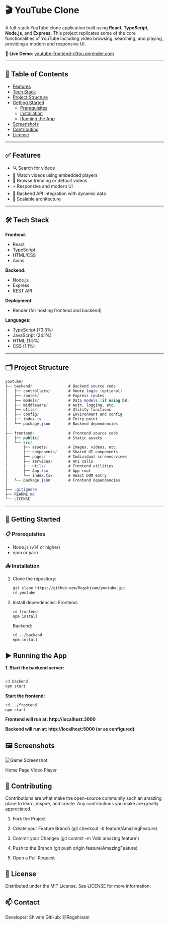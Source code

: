# 🎬 YouTube Clone

A full-stack YouTube clone application built using **React**, **TypeScript**, **Node.js**, and **Express**. This project replicates some of the core functionalities of YouTube including video browsing, searching, and playing, providing a modern and responsive UI.

🚀 **Live Demo**: [youtube-frontend-d3ou.onrender.com](https://youtube-frontend-d3ou.onrender.com)

---

## 📌 Table of Contents

- [Features](#features)
- [Tech Stack](#tech-stack)
- [Project Structure](#project-structure)
- [Getting Started](#getting-started)
  - [Prerequisites](#prerequisites)
  - [Installation](#installation)
  - [Running the App](#running-the-app)
- [Screenshots](#screenshots)
- [Contributing](#contributing)
- [License](#license)

---

## ✅ Features

- 🔍 Search for videos
- 🎥 Watch videos using embedded players
- 🧭 Browse trending or default videos
- ⚡ Responsive and modern UI
- 🔁 Backend API integration with dynamic data
- 🧱 Scalable architecture

---

## 🛠 Tech Stack

**Frontend**:
- React
- TypeScript
- HTML/CSS
- Axios

**Backend**:
- Node.js
- Express
- REST API

**Deployment**:
- Render (for hosting frontend and backend)

**Languages**:
- TypeScript (73.3%)
- JavaScript (24.1%)
- HTML (1.5%)
- CSS (1.1%)

---

## 🗂 Project Structure
```C#
youtube/
├── backend/                # Backend source code
│   ├── controllers/        # Route logic (optional)
│   ├── routes/             # Express routes
│   ├── models/             # Data models (if using DB)
│   ├── middleware/         # Auth, logging, etc.
│   ├── utils/              # Utility functions
│   ├── config/             # Environment and config
│   ├── index.js            # Entry point
│   └── package.json        # Backend dependencies
│
├── frontend/               # Frontend source code
│   ├── public/             # Static assets
│   └── src/
│       ├── assets/         # Images, videos, etc.
│       ├── components/     # Shared UI components
│       ├── pages/          # Individual screens/views
│       ├── services/       # API calls
│       ├── utils/          # Frontend utilities
│       ├── App.tsx         # App root
│       └── index.tsx       # React DOM entry
│   └── package.json        # Frontend dependencies
│
├── .gitignore
├── README.md
└── LICENSE
```

---

## 🚀 Getting Started

### 📋 Prerequisites

- Node.js (v14 or higher)
- npm or yarn

### 📥 Installation

1. Clone the repository:
   ```bash
   git clone https://github.com/Rogshivam/youtube.git
   cd youtube
    ```
2. Install dependencies:
  Frontend:
    ```bash 
    cd frontend
    npm install
    ```
    Backend:
    
    ```bash
    cd ../backend
    npm install
    ```
## ▶️ Running the App
**1. Start the backend server:**

```bash

cd backend
npm start
```
**Start the frontend:**

```bash
cd ../frontend
npm start
```
**Frontend will run at: http://localhost:3000**

**Backend will run at: http://localhost:5000 (or as configured)**

## 🖼 Screenshots
![Game Screenshot](https://res.cloudinary.com/dn0bmsj49/image/upload/v1746998202/o56hpqlsuischsvpepaf.png)

Home Page	Video Player

## 🤝 Contributing
Contributions are what make the open-source community such an amazing place to learn, inspire, and create. Any contributions you make are greatly appreciated.

1. Fork the Project

2. Create your Feature Branch (git checkout -b feature/AmazingFeature)

3. Commit your Changes (git commit -m 'Add amazing feature')

4. Push to the Branch (git push origin feature/AmazingFeature)

5. Open a Pull Request

## 📄 License
Distributed under the MIT License. See LICENSE for more information.

## 📫 Contact
Developer: Shivam
GitHub: @Rogshivam



